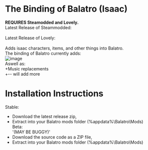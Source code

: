 # The Binding of Balatro (Isaac)
**REQUIRES Steamodded and Lovely.**<br>
Latest Release of Steammodded:<br>
[](github.com/Steamodded/smods/releases/latest)<br>
Latest Release of Lovely:<br>
[](github.com/ethangreen-dev/lovely-injector/releases/latest)<br>
Adds isaac characters, items, and other things into Balatro.<br>
The binding of Balatro currently adds:<br>
![image](https://github.com/user-attachments/assets/3dba582b-055b-42c2-aaa2-81400f22a00e)<br>
Aswell as:<br>
+Music replacements<br>
+-- will add more<br>
# Installation Instructions
Stable:<br>
+ Download the latest release zip,<br>
+ Extract into your Balatro mods folder (%appdata%\Balatro\Mods)<br>
Beta:<br>
'(MAY BE BUGGY)'<br>
+ Download the source code as a ZIP file,<br>
+ Extract into your Balatro mods folder (%appdata%\Balatro\Mods)<br>
